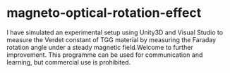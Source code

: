 # magneto-optical-rotation-effect
 I have simulated an experimental setup using Unity3D and Visual Studio to measure the Verdet constant of TGG material by measuring the Faraday rotation angle under a steady magnetic field.Welcome to further improvement.
 This programme can be used for communication and learning, but commercial use is prohibited.
